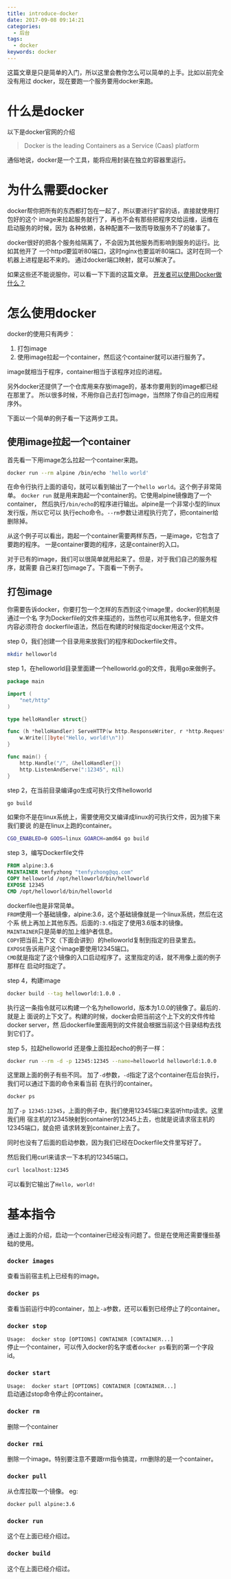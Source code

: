 ```yaml
---
title: introduce-docker
date: 2017-09-08 09:14:21
categories:
  - 后台
tags: 
  - docker
keywords: docker
---
```

这篇文章是只是简单的入门，所以这里会教你怎么可以简单的上手。比如以前完全没有用过
docker，现在要跑一个服务要用docker来跑。

<!-- more -->

# 什么是docker
以下是docker官网的介绍
>Docker is the leading Containers as a Service (Caas) platform

通俗地说，docker是一个工具，能将应用封装在独立的容器里运行。

# 为什么需要docker
docker帮你把所有的东西都打包在一起了，所以要进行扩容的话，直接就使用打包好的这个
image来拉起服务就行了，再也不会有那些把程序交给运维，运维在启动服务的时候，因为
各种依赖，各种配置不一致而导致服务不了的破事了。

docker很好的把各个服务给隔离了，不会因为其他服务而影响到服务的运行。比如其他开了
一个httpd要监听80端口，这时nginx也要监听80端口。这时在同一个机器上进程是起不来的。
通过docker端口映射，就可以解决了。

如果这些还不能说服你，可以看一下下面的这篇文章。
[开发者可以使用Docker做什么？](http://dockone.io/article/378)

# 怎么使用docker
docker的使用只有两步：  
1. 打包image
2. 使用image拉起一个container，然后这个container就可以进行服务了。

image就相当于程序，container相当于该程序对应的进程。

另外docker还提供了一个仓库用来存放image的，基本你要用到的image都已经在那里了。
所以很多时候，不用你自己去打包image，当然除了你自己的应用程序外。

下面以一个简单的例子看一下这两步工具。

## 使用image拉起一个container
首先看一下用image怎么拉起一个container来跑。
```sh
docker run --rm alpine /bin/echo 'hello world'
```
在命令行执行上面的语句，就可以看到输出了一个`hello world`。这个例子非常简单。
`docker run` 就是用来跑起一个container的。它使用alpine镜像跑了一个container，
然后执行`/bin/echo`的程序进行输出。alpine是一个非常小型的linux发行版，所以它可以
执行echo命令。`--rm`参数让进程执行完了，把container给删除掉。

从这个例子可以看出，跑起一个container需要两样东西，一是image，它包含了要跑的程序。
一是container要跑的程序，这是container的入口。

对于已有的image，我们可以很简单就用起来了。但是，对于我们自己的服务程序，就需要
自己来打包image了。下面看一下例子。

## 打包image
你需要告诉docker，你要打包一个怎样的东西到这个image里，docker的机制是通过一个名
字为Dockerfile的文件来描述的，当然也可以用其他名字，但是文件内容必须符合
dockerfile语法，然后在构建的时候指定docker用这个文件。

step 0，我们创建一个目录用来放我们的程序和Dockerfile文件。
```sh
mkdir helloworld
```

step 1，在helloworld目录里面建一个helloworld.go的文件，我用go来做例子。
```go
package main

import (
	"net/http"
)

type helloHandler struct{}

func (h *helloHandler) ServeHTTP(w http.ResponseWriter, r *http.Request) {
	w.Write([]byte("Hello, world!\n"))
}

func main() {
	http.Handle("/", &helloHandler{})
	http.ListenAndServe(":12345", nil)
}
```

step 2，在当前目录编译go生成可执行文件helloworld
```sh
go build
```
如果你不是在linux系统上，需要使用交叉编译成linux的可执行文件，因为接下来我们要说
的是在linux上跑的container。
```sh
CGO_ENABLED=0 GOOS=linux GOARCH=amd64 go build
```

step 3，编写Dockerfile文件
```dockerfile
FROM alpine:3.6
MAINTAINER tenfyzhong "tenfyzhong@qq.com"
COPY helloworld /opt/helloworld/bin/helloworld
EXPOSE 12345
CMD /opt/helloworld/bin/helloworld
```
dockerfile也是非常简单。  
`FROM`使用一个基础镜像，alpine:3.6，这个基础镜像就是一个linux系统，然后在这个系
统上再加上其他东西。后面的`:3.6`指定了使用3.6版本的镜像。  
`MAINTAINER`只是简单的加上维护者信息。  
`COPY`把当前上下文（下面会讲到）的helloworld复制到指定的目录里去。  
`EXPOSE`告诉用户这个image要使用12345端口。  
`CMD`就是指定了这个镜像的入口启动程序了。这里指定的话，就不用像上面的例子那样在
启动时指定了。

step 4，构建image  
```sh
docker build --tag helloworld:1.0.0 .
```
执行这一条指令就可以构建一个名为helloworld，版本为1.0.0的镜像了。最后的`.`就是上
面说的上下文了。构建的时候，docker会把当前这个上下文的文件传给docker server，然
后dockerfile里面用到的文件就会根据当前这个目录结构去找到它们了。

step 5，拉起helloworld
还是像上面拉起echo的例子一样：
```sh
docker run --rm -d -p 12345:12345 --name=helloworld helloworld:1.0.0
```
这里跟上面的例子有些不同。
加了`-d`参数，`-d`指定了这个container在后台执行，我们可以通过下面的命令来看当前
在执行的container。
```sh
docker ps
```

加了`-p 12345:12345`，上面的例子中，我们使用12345端口来监听http请求。这里我们用
宿主机的12345映射到container的12345上去，也就是说请求宿主机的12345端口，就会把
请求转发到container上去了。

同时也没有了后面的启动参数，因为我们已经在Dockerfile文件里写好了。

然后我们用curl来请求一下本机的12345端口。
```sh
curl localhost:12345
```
可以看到它输出了`Hello, world!`


# 基本指令
通过上面的介绍，启动一个container已经没有问题了。但是在使用还需要懂些基础的使用。

### `docker images`
查看当前宿主机上已经有的image。

### `docker ps`
查看当前运行中的container，加上`-a`参数，还可以看到已经停止了的container。

### `docker stop`
`Usage:  docker stop [OPTIONS] CONTAINER [CONTAINER...]`  
停止一个container，可以传入docker的名字或者`docker ps`看到的第一个字段id。

### `docker start`
`Usage:  docker start [OPTIONS] CONTAINER [CONTAINER...]`  
启动通过stop命令停止的container。

### `docker rm`
删除一个container

### `docker rmi`
删除一个image。特别要注意不要跟rm指令搞混，rm删除的是一个container。

### `docker pull`
从仓库拉取一个镜像。
eg: 
```sh
docker pull alpine:3.6
```
### `docker run`
这个在上面已经介绍过。

### `docker build`
这个在上面已经介绍过。

